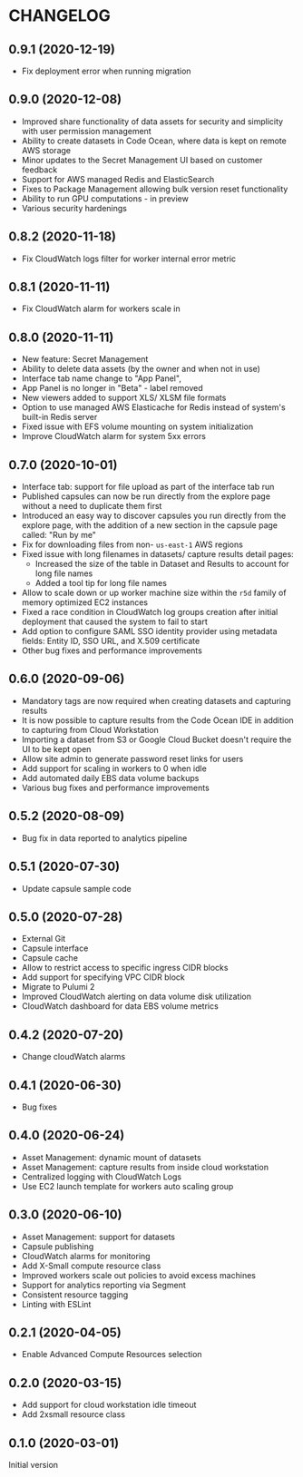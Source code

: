 CHANGELOG
=========

## 0.9.1 (2020-12-19)

- Fix deployment error when running migration

## 0.9.0 (2020-12-08)

- Improved share functionality of data assets for security and simplicity with user
  permission management
- Ability to create datasets in Code Ocean, where data is kept on remote AWS storage
- Minor updates to the Secret Management UI based on customer feedback
- Support for AWS managed Redis and ElasticSearch
- Fixes to Package Management allowing bulk version reset functionality
- Ability to run GPU computations - in preview
- Various security hardenings

## 0.8.2 (2020-11-18)

- Fix CloudWatch logs filter for worker internal error metric

## 0.8.1 (2020-11-11)

- Fix CloudWatch alarm for workers scale in

## 0.8.0 (2020-11-11)

- New feature: Secret Management
- Ability to delete data assets (by the owner and when not in use)
- Interface tab name change to "App Panel",
- App Panel is no longer in "Beta" - label removed
- New viewers added to support XLS/ XLSM file formats
- Option to use managed AWS Elasticache for Redis instead of system's built-in Redis server
- Fixed issue with EFS volume mounting on system initialization
- Improve CloudWatch alarm for system 5xx errors

## 0.7.0 (2020-10-01)

- Interface tab: support for file upload as part of the interface tab run
- Published capsules can now be run directly from the explore page without a need to
  duplicate them first
- Introduced an easy way to discover capsules you run directly from the explore page,
  with the addition of a new section in the capsule page called: "Run by me"
- Fix for downloading files from non- `us-east-1` AWS regions
- Fixed issue with long filenames in datasets/ capture results detail pages:
  - Increased the size of the table in Dataset and Results to account for long file names
  - Added a tool tip for long file names
- Allow to scale down or up worker machine size within the `r5d` family of memory
  optimized EC2 instances
- Fixed a race condition in CloudWatch log groups creation after initial deployment
  that caused the system to fail to start
- Add option to configure SAML SSO identity provider using metadata fields: Entity ID,
  SSO URL, and X.509 certificate
- Other bug fixes and performance improvements

## 0.6.0 (2020-09-06)

- Mandatory tags are now required when creating datasets and capturing results
- It is now possible to capture results from the Code Ocean IDE in addition to
capturing from Cloud Workstation
- Importing a dataset from S3 or Google Cloud Bucket doesn't require the UI to be kept open
- Allow site admin to generate password reset links for users
- Add support for scaling in workers to 0 when idle
- Add automated daily EBS data volume backups
- Various bug fixes and performance improvements

## 0.5.2 (2020-08-09)

- Bug fix in data reported to analytics pipeline

## 0.5.1 (2020-07-30)

- Update capsule sample code

## 0.5.0 (2020-07-28)

- External Git
- Capsule interface
- Capsule cache
- Allow to restrict access to specific ingress CIDR blocks
- Add support for specifying VPC CIDR block
- Migrate to Pulumi 2
- Improved CloudWatch alerting on data volume disk utilization
- CloudWatch dashboard for data EBS volume metrics

## 0.4.2 (2020-07-20)

- Change cloudWatch alarms

## 0.4.1 (2020-06-30)

- Bug fixes

## 0.4.0 (2020-06-24)

- Asset Management: dynamic mount of datasets
- Asset Management: capture results from inside cloud workstation
- Centralized logging with CloudWatch Logs
- Use EC2 launch template for workers auto scaling group

## 0.3.0 (2020-06-10)

- Asset Management: support for datasets
- Capsule publishing
- CloudWatch alarms for monitoring
- Add X-Small compute resource class
- Improved workers scale out policies to avoid excess machines
- Support for analytics reporting via Segment
- Consistent resource tagging
- Linting with ESLint

## 0.2.1 (2020-04-05)

- Enable Advanced Compute Resources selection

## 0.2.0 (2020-03-15)

- Add support for cloud workstation idle timeout
- Add 2xsmall resource class

## 0.1.0 (2020-03-01)

Initial version
